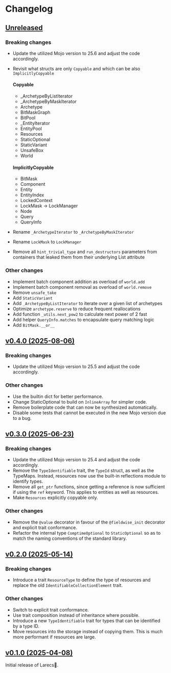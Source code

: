 # Changelog

## [Unreleased](https://github.com/samufi/larecs/compare/v0.4.0...main)

### Breaking changes
- Update the utilized Mojo version to 25.6 and adjust the code accordingly.
- Revisit what structs are only `Copyable` and which can be also `ImplicitlyCopyable`
  #### Copyable
  - _ArchetypeByListIterator
  - _ArchetypeByMaskIterator
  - Archetype
  - BitMaskGraph
  - BitPool
  - _EntityIterator
  - EntityPool
  - Resources
  - StaticOptional
  - StaticVariant
  - UnsafeBox
  - World

  #### ImplicitlyCopyable
  - BitMask
  - Component
  - Entity
  - EntityIndex
  - LockedContext
  - LockMask -> LockManager
  - Node
  - Query
  - QueryInfo

- Rename `_ArchetypeIterator` to `_ArchetypeByMaskIterator`
- Rename `LockMask` to `LockManager`
- Remove all `hint_trivial_type` and `run_destructors` parameters from containers that leaked them from their underlying
  List attribute

### Other changes
- Implement batch component addition as overload of `world.add`
- Implement batch component removal as overload of `world.remove`
- Remove `unsafe_take`
- Add `StaticVariant`
- Add `_ArchetypeByListIterator` to iterate over a given list of archetypes
- Optimize `archetype.reserve` to reduce frequent reallocations
- Add function `_utils.next_pow2` to calculate next power of 2 fast
- Add helper `QueryInfo.matches` to encapsulate query matching logic
- Add `BitMask.__or__` 

## [v0.4.0 (2025-08-06)](https://github.com/samufi/larecs/compare/v0.3.0...v0.4.0)

### Breaking changes
- Update the utilized Mojo version to 25.5 and adjust the code accordingly.

### Other changes
- Use the builtin dict for better performance.
- Change StaticOptional to build on `InlineArray` for simpler code.
- Remove boilerplate code that can now be synthesized automatically.
- Disable some tests that cannot be executed in the new Mojo version due to a bug.

## [v0.3.0 (2025-06-23)](https://github.com/samufi/larecs/compare/v0.2.0...v0.3.0)

### Breaking changes
- Update the utilized Mojo version to 25.4 and adjust the code accordingly.
- Remove the `TypeIdentifiable` trait, the `TypeId` struct, as well as the TypeMaps. 
  Instead, resources now use the built-in reflections module to identify types.
- Remove all `get_ptr` functions, since getting a reference is now sufficient if 
  using the `ref` keyword. This applies to entities as well as resources.
- Make `Resources` explicitly copyable only.

### Other changes
- Remove the `@value` decorator in favour of the `@fieldwise_init` decorator and explicit trait conformance.
- Refactor the internal type `ComptimeOptional` to `StaticOptional` so as to match the naming conventions of the standard library.

## [v0.2.0 (2025-05-14)](https://github.com/samufi/larecs/compare/v0.1.0...v0.2.0)

### Breaking changes
- Introduce a trait `ResourceType` to define the type of resources and replace the old `IdentifiableCollectionElement` trait.

### Other changes
- Switch to explicit trait conformance.
- Use trait composition instead of inheritance where possible.
- Introduce a new `TypeIdentifiable` trait for types that can be identified by a type ID.
- Move resources into the storage instead of copying them. This is much more performant if resources are large.

## [v0.1.0 (2025-04-08)](https://github.com/samufi/larecs/tree/v0.1.0)

Initial release of Larecs🌲.